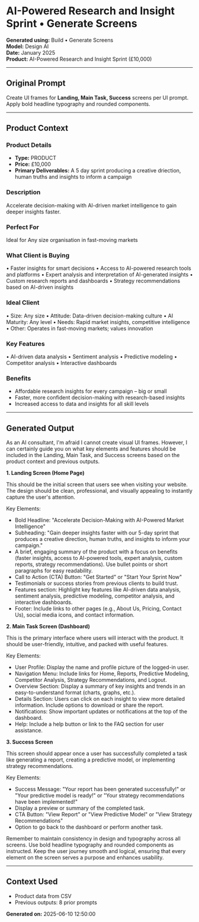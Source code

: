 # AI-Powered Research and Insight Sprint • Generate Screens

**Generated using:** Build • Generate Screens  
**Model:** Design AI  
**Date:** January 2025  
**Product:** AI-Powered Research and Insight Sprint (£10,000)

---

## Original Prompt
Create UI frames for **Landing, Main Task, Success** screens per UI prompt. Apply bold headline typography and rounded components.

---

## Product Context

### **Product Details**
- **Type:** PRODUCT
- **Price:** £10,000
- **Primary Deliverables:** A 5 day sprint producing a creative driection, human truths and insights to inform a campaign

### **Description**
Accelerate decision-making with AI-driven market intelligence to gain deeper insights faster.

### **Perfect For**
Ideal for Any size organisation in fast-moving markets

### **What Client is Buying**
• Faster insights for smart decisions
• Access to AI-powered research tools and platforms 
• Expert analysis and interpretation of AI-generated insights 
• Custom research reports and dashboards 
• Strategy recommendations based on AI-driven insights

### **Ideal Client**
• Size: Any size
• Attitude: Data-driven decision-making culture 
• AI Maturity: Any level 
• Needs: Rapid market insights, competitive intelligence 
• Other: Operates in fast-moving markets; values innovation

### **Key Features**
• AI-driven data analysis 
• Sentiment analysis 
• Predictive modeling 
• Competitor analysis 
• Interactive dashboards

### **Benefits**
- Affordable research insights for every campaign – big or small 
- Faster, more confident decision-making with research-based insights
- Increased access to data and insights for all skill levels

---

## Generated Output

As an AI consultant, I'm afraid I cannot create visual UI frames. However, I can certainly guide you on what key elements and features should be included in the Landing, Main Task, and Success screens based on the product context and previous outputs.

**1. Landing Screen (Home Page)**

This should be the initial screen that users see when visiting your website. The design should be clean, professional, and visually appealing to instantly capture the user's attention.

Key Elements:
- Bold Headline: "Accelerate Decision-Making with AI-Powered Market Intelligence"
- Subheading: "Gain deeper insights faster with our 5-day sprint that produces a creative direction, human truths, and insights to inform your campaign."
- A brief, engaging summary of the product with a focus on benefits (faster insights, access to AI-powered tools, expert analysis, custom reports, strategy recommendations). Use bullet points or short paragraphs for easy readability.
- Call to Action (CTA) Button: "Get Started" or "Start Your Sprint Now"
- Testimonials or success stories from previous clients to build trust.
- Features section: Highlight key features like AI-driven data analysis, sentiment analysis, predictive modeling, competitor analysis, and interactive dashboards.
- Footer: Include links to other pages (e.g., About Us, Pricing, Contact Us), social media icons, and contact information.

**2. Main Task Screen (Dashboard)**

This is the primary interface where users will interact with the product. It should be user-friendly, intuitive, and packed with useful features.

Key Elements:
- User Profile: Display the name and profile picture of the logged-in user.
- Navigation Menu: Include links for Home, Reports, Predictive Modeling, Competitor Analysis, Strategy Recommendations, and Logout.
- Overview Section: Display a summary of key insights and trends in an easy-to-understand format (charts, graphs, etc.).
- Details Section: Users can click on each insight to view more detailed information. Include options to download or share the report.
- Notifications: Show important updates or notifications at the top of the dashboard.
- Help: Include a help button or link to the FAQ section for user assistance.

**3. Success Screen**

This screen should appear once a user has successfully completed a task like generating a report, creating a predictive model, or implementing strategy recommendations.

Key Elements:
- Success Message: "Your report has been generated successfully!" or "Your predictive model is ready!" or "Your strategy recommendations have been implemented!"
- Display a preview or summary of the completed task.
- CTA Button: "View Report" or "View Predictive Model" or "View Strategy Recommendations"
- Option to go back to the dashboard or perform another task.

Remember to maintain consistency in design and typography across all screens. Use bold headline typography and rounded components as instructed. Keep the user journey smooth and logical, ensuring that every element on the screen serves a purpose and enhances usability.

---

## Context Used
- Product data from CSV
- Previous outputs: 8 prior prompts

**Generated on:** 2025-06-10 12:50:00
